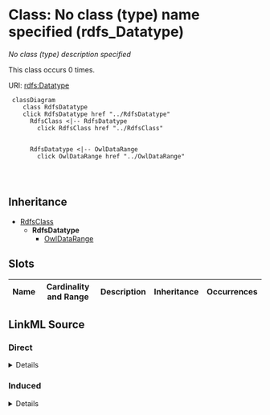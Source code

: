 

# Class: No class (type) name specified (rdfs_Datatype)


_No class (type) description specified_






This class occurs 0 times.


URI: [rdfs:Datatype](http://www.w3.org/2000/01/rdf-schema#Datatype)






```mermaid
 classDiagram
    class RdfsDatatype
    click RdfsDatatype href "../RdfsDatatype"
      RdfsClass <|-- RdfsDatatype
        click RdfsClass href "../RdfsClass"
      

      RdfsDatatype <|-- OwlDataRange
        click OwlDataRange href "../OwlDataRange"
      
      
      
```





## Inheritance
* [RdfsClass](../classes/RdfsClass.md)
    * **RdfsDatatype**
        * [OwlDataRange](../classes/OwlDataRange.md)



## Slots

| Name | Cardinality and Range | Description | Inheritance | Occurrences |
| ---  | --- | --- | --- | --- |














## LinkML Source

<!-- TODO: investigate https://stackoverflow.com/questions/37606292/how-to-create-tabbed-code-blocks-in-mkdocs-or-sphinx -->

### Direct

<details>

```yaml
name: rdfs_Datatype
conforms_to: No schema conformance document specified
annotations:
  count:
    tag: count
    value: 0
description: No class (type) description specified
title: No class (type) name specified
from_schema: fio-kg
rank: 1000
is_a: rdfs_Class
class_uri: rdfs:Datatype

```
</details>

### Induced

<details>

```yaml
name: rdfs_Datatype
conforms_to: No schema conformance document specified
annotations:
  count:
    tag: count
    value: 0
description: No class (type) description specified
title: No class (type) name specified
from_schema: fio-kg
rank: 1000
is_a: rdfs_Class
class_uri: rdfs:Datatype

```
</details>